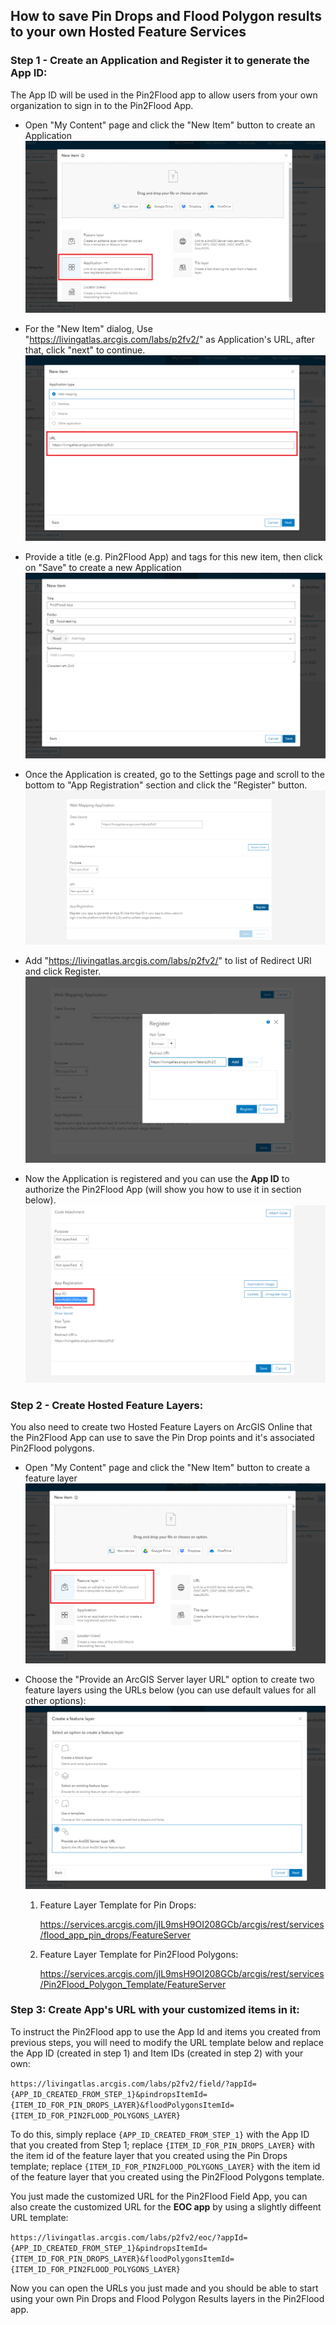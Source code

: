 ## How to save Pin Drops and Flood Polygon results to your own Hosted Feature Services

### Step 1 - Create an Application and Register it to generate the App ID:
The App ID will be used in the Pin2Flood app to allow users from your own organization to sign in to the Pin2Flood App. 

- Open "My Content" page and click the "New Item" button to create an Application
![image](./src/static/screenshots/add-application-from-my-content.png)

- For the "New Item" dialog, Use "https://livingatlas.arcgis.com/labs/p2fv2/" as Application's URL, after that, click "next" to continue.
![image](./src/static/screenshots/add-application-dialog-1.png)

- Provide a title (e.g. Pin2Flood App) and tags for this new item, then click on "Save" to create a new Application 
![image](./src/static/screenshots/add-application-dialog-2.png)

- Once the Application is created, go to the Settings page and scroll to the bottom to "App Registration" section and click the "Register" button.
![image](./src/static/screenshots/app-registration.png)

- Add "https://livingatlas.arcgis.com/labs/p2fv2/" to list of Redirect URI and click Register.
![image](./src/static/screenshots/register-dialog.png)

- Now the Application is registered and you can use the **App ID** to authorize the Pin2Flood App (will show you how to use it in section below).
![image](./src/static/screenshots/App-Id.png)

### Step 2 - Create Hosted Feature Layers: 

You also need to create two Hosted Feature Layers on ArcGIS Online that the Pin2Flood App can use to save the Pin Drop points and it's associated Pin2Flood polygons.

- Open "My Content" page and click the "New Item" button to create a feature layer
![image](./src/static/screenshots/create-feature-layer-1.png)

- Choose the "Provide an ArcGIS Server layer URL" option to create two feature layers using the URLs below (you can use default values for all other options):
![image](./src/static/screenshots/create-feature-layer-2.png)

    1. Feature Layer Template for Pin Drops:

        https://services.arcgis.com/jIL9msH9OI208GCb/arcgis/rest/services/flood_app_pin_drops/FeatureServer

    2. Feature Layer Template for Pin2Flood Polygons: 
        
        https://services.arcgis.com/jIL9msH9OI208GCb/arcgis/rest/services/Pin2Flood_Polygon_Template/FeatureServer


### Step 3: Create App's URL with your customized items in it:
To instruct the Pin2Flood app to use the App Id and items you created from previous steps, you will need to modify the URL template below and replace the App ID (created in step 1) and Item IDs (created in step 2) with your own: 

`https://livingatlas.arcgis.com/labs/p2fv2/field/?appId={APP_ID_CREATED_FROM_STEP_1}&pindropsItemId={ITEM_ID_FOR_PIN_DROPS_LAYER}&floodPolygonsItemId={ITEM_ID_FOR_PIN2FLOOD_POLYGONS_LAYER}`

To do this, simply replace `{APP_ID_CREATED_FROM_STEP_1}` with the App ID that you created from Step 1; replace `{ITEM_ID_FOR_PIN_DROPS_LAYER}` with the item id of the feature layer that you created using the Pin Drops template; replace `{ITEM_ID_FOR_PIN2FLOOD_POLYGONS_LAYER}` with the item id of the feature layer that you created using the Pin2Flood Polygons template.

You just made the customized URL for the Pin2Flood Field App, you can also create the customized URL for the **EOC app** by using a slightly diffeent URL template:

`https://livingatlas.arcgis.com/labs/p2fv2/eoc/?appId={APP_ID_CREATED_FROM_STEP_1}&pindropsItemId={ITEM_ID_FOR_PIN_DROPS_LAYER}&floodPolygonsItemId={ITEM_ID_FOR_PIN2FLOOD_POLYGONS_LAYER}`

Now you can open the URLs you just made and you should be able to start using your own Pin Drops and Flood Polygon Results layers in the Pin2Flood app.


